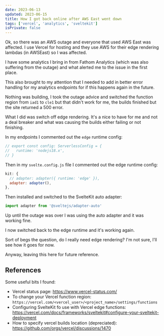 ```yaml
---
date: 2023-06-13
updated: 2023-06-15
title: How I got back online after AWS East went down
tags: ['vercel', 'analytics', 'sveltekit']
isPrivate: false
---
```


Ok, so there was an AWS outage and everyone that used AWS East was
affected. I use Vercel for hosting and they use AWS for their edge
rendering lambdas (in AWSEast) so I was affected.

I have some analytics I bring in from Fathom Analytics (which was also
suffering from the outage) and what alerted me to the issue in the
first place.

This also brought to my attention that I needed to add in better error
handling for my analytics endpoints for if this happens again in the
future.

Nothing was building, I took the outage advice and switched the
function region from `iad1` to `cle1` but that didn't work for me, the
builds finished but the site returned a 500 error.

What I did was switch off edge rendering. It's a nice to have for me
and not a deal breaker and what was causing the builds either failing
or not finishing.

In my endpoints I commented out the `edge` runtime config:

```js
// export const config: ServerlessConfig = {
//   runtime: 'nodejs18.x',
// }
```

Then in my `svelte.config.js` file I commented out the edge runtime
config:

```js
kit: {
  // adapter: adapter({ runtime: 'edge' }),
  adapter: adapter(),
},
```

Then installed and switched to the SvelteKit auto adapter:

```js
import adapter from '@sveltejs/adapter-auto'
```

Up until the outage was over I was using the auto adapter and it was
working fine.

I now switched back to the edge runtime and it's working again.

Sort of begs the question, do I really need edge rendering? I'm not
sure, I'll see how it goes for now.

Anyway, leaving this here for future reference.

## References

Some useful bits I found:

- Vercel status page: https://www.vercel-status.com/
- To change your Vercel function region:
  `https://vercel.com/<vercel_user>/<project_name>/settings/functions`
- Configuring SvelteKit fo use with Vercel edge functions:
  https://vercel.com/docs/frameworks/sveltekit#configure-your-sveltekit-deployment
- How to specify vercel builds location (depreciated):
  https://github.com/orgs/vercel/discussions/1470
